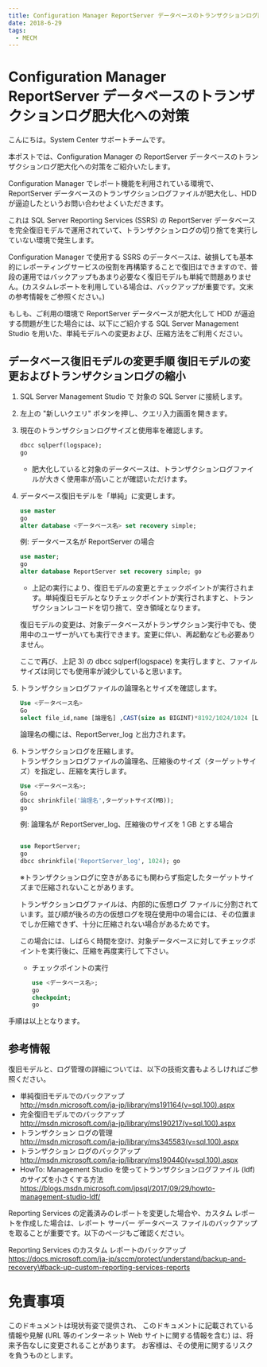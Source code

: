 ```yaml
---
title: Configuration Manager ReportServer データベースのトランザクションログ肥大化への対策
date: 2018-6-29
tags:
  - MECM
---
```


# Configuration Manager ReportServer データベースのトランザクションログ肥大化への対策

こんにちは。System Center サポートチームです。

本ポストでは、Configuration Manager の ReportServer データベースのトランザクションログ肥大化への対策をご紹介いたします。

Configuration Manager でレポート機能を利用されている環境で、ReportServer データベースのトランザクションログファイルが肥大化し、HDD が逼迫したというお問い合わせよくいただきます。

これは SQL Server Reporting Services (SSRS) の ReportServer データベースを完全復旧モデルで運用されていて、トランザクションログの切り捨てを実行していない環境で発生します。

Configuration Manager で使用する SSRS のデータベースは、破損しても基本的にレポーティングサービスの役割を再構築することで復旧はできますので、普段の運用ではバックアップもあまり必要なく復旧モデルも単純で問題ありません。(カスタムレポートを利用している場合は、バックアップが重要です。文末の参考情報をご参照ください。)

もしも、ご利用の環境で ReportServer データベースが肥大化して HDD が逼迫する問題が生じた場合には、以下にご紹介する SQL Server Management Studio を用いた、単純モデルへの変更および、圧縮方法をご利用ください。


## データベース復旧モデルの変更手順 復旧モデルの変更およびトランザクションログの縮小


1. SQL Server Management Studio で 対象の SQL Server に接続します。
1. 左上の "新しいクエリ" ボタンを押し、クエリ入力画面を開きます。
1. 現在のトランザクションログサイズと使用率を確認します。    
    ```sql
    dbcc sqlperf(logspace);
    go
    ```  
    - 肥大化していると対象のデータベースは、トランザクションログファイルが大きく使用率が高いことが確認いただけます。
1. データベース復旧モデルを「単純」に変更します。
    ```sql
    use master
    go
    alter database <データベース名> set recovery simple;
    ```

    例: データベース名が ReportServer の場合

    ```sql
    use master;
    go
    alter database ReportServer set recovery simple; go
    ```

    - 上記の実行により、復旧モデルの変更とチェックポイントが実行されます。単純復旧モデルとなりチェックポイントが実行されますと、トランザクションレコードを切り捨て、空き領域となります。

    復旧モデルの変更は、対象データベースがトランザクション実行中でも、使用中のユーザーがいても実行できます。変更に伴い、再起動なども必要ありません。

    ここで再び、上記 3) の dbcc sqlperf(logspace) を実行しますと、ファイルサイズは同じでも使用率が減少していると思います。

1. トランザクションログファイルの論理名とサイズを確認します。

    ```sql
    Use <データベース名>
    Go
    select file_id,name [論理名] ,CAST(size as BIGINT)*8192/1024/1024 [LogSize(MB)],physical_name from sys.database_files where type_desc = 'log';
    ```

    論理名の欄には、ReportServer_log と出力されます。

1. トランザクションログを圧縮します。  
トランザクションログファイルの論理名、圧縮後のサイズ（ターゲットサイズ）を指定し、圧縮を実行します。

    ```sql
    Use <データベース名>;
    Go
    dbcc shrinkfile('論理名',ターゲットサイズ(MB));
    go
    ```

    例: 論理名が ReportServer_log、圧縮後のサイズを 1 GB とする場合

    ```sql

    use ReportServer;
    go
    dbcc shrinkfile('ReportServer_log', 1024); go
    ```

    ※トランザクションログに空きがあるにも関わらず指定したターゲットサイズまで圧縮されないことがあります。

    トランザクションログファイルは、内部的に仮想ログ ファイルに分割されています。並び順が後ろの方の仮想ログを現在使用中の場合には、その位置までしか圧縮できず、十分に圧縮されない場合があるためです。

    この場合には、しばらく時間を空け、対象データベースに対してチェックポイントを実行後に、圧縮を再度実行して下さい。

    - チェックポイントの実行

        ```sql
        use <データベース名>;
        go
        checkpoint;
        go
        ```

手順は以上となります。

## 参考情報

復旧モデルと、ログ管理の詳細については、以下の技術文書もよろしければご参照ください。

- 単純復旧モデルでのバックアップ  
  http://msdn.microsoft.com/ja-jp/library/ms191164(v=sql.100).aspx
- 完全復旧モデルでのバックアップ  
  http://msdn.microsoft.com/ja-jp/library/ms190217(v=sql.100).aspx
- トランザクション ログの管理  
  http://msdn.microsoft.com/ja-jp/library/ms345583(v=sql.100).aspx
- トランザクション ログのバックアップ  
  http://msdn.microsoft.com/ja-jp/library/ms190440(v=sql.100).aspx
- HowTo: Management Studio を使ってトランザクションログファイル (ldf) のサイズを小さくする方法  
  https://blogs.msdn.microsoft.com/jpsql/2017/09/29/howto-management-studio-ldf/

Reporting Services の定義済みのレポートを変更した場合や、カスタム レポートを作成した場合は、レポート サーバー データベース ファイルのバックアップを取ることが重要です。以下のページもご確認ください。

Reporting Services のカスタム レポートのバックアップ
https://docs.microsoft.com/ja-jp/sccm/protect/understand/backup-and-recovery\#back-up-custom-reporting-services-reports

 

# 免責事項

このドキュメントは現状有姿で提供され、 このドキュメントに記載されている情報や見解 (URL 等のインターネット Web サイトに関する情報を含む) は、将来予告なしに変更されることがあります。 お客様は、その使用に関するリスクを負うものとします。